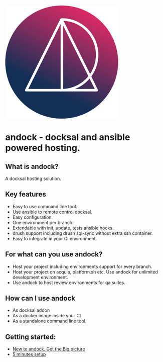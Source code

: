 ![alt text](images/logo_circle.svg "andock")
# andock - docksal and ansible powered hosting.

## What is andock?
A docksal hosting solution.<br>

## Key features
* Easy to use command line tool.
* Use ansible to remote control docksal.
* Easy configuration.
* One environment per branch.
* Extendable with init, update, tests ansible hooks.
* drush support including drush sql-sync without extra ssh container.
* Easy to integrate in your CI environment.

## For what can you use andock?
* Host your project including environments support for every branch.
* Host your project on acquia, platform.sh etc. Use andock for unlimited development environment.
* Use andock to host review environments for qa suites. 

## How can I use andock
* As docksal addon
* As a docker image inside your CI
* As a standalone command line tool.


## Getting started:
* [New to andock. Get the Big picture](big-picture/introduction.md)
* [5 minutes setup](getting-started/docksal.md)


